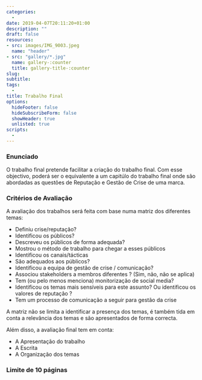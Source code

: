 ```yaml
---
categories: 
  - 
date: 2019-04-07T20:11:20+01:00
description: ""
draft: false
resources: 
- src: images/IMG_9003.jpeg
  name: "header"
- src: "gallery/*.jpg"
  name: gallery-:counter
  title: gallery-title-:counter
slug:
subtitle: 
tags: 
  - 
title: Trabalho Final
options:
  hideFooter: false
  hideSubscribeForm: false
  showHeader: true
  unlisted: true
scripts:
  - 
---
```


### Enunciado

O trabalho final pretende facilitar a criação do trabalho final. Com esse objectivo, poderá ser o equivalente a um capitúlo do trabalho final onde são abordadas as questões de Reputação e Gestão de Crise de uma marca.

### Critérios de Avaliação

A avaliação dos trabalhos será feita com base numa matriz dos diferentes temas:

- Definiu crise/reputação?
- Identificou os públicos?
- Descreveu os públicos de forma adequada? 
- Mostrou o método de trabalho para chegar a esses públicos
- Identificou os canais/tácticas
- São adequados aos públicos?
- Identificou a equipa de gestão de crise / comunicação?
- Associou stakeholders a membros diferentes ? (Sim, não, não se aplica)
- Tem (ou pelo menos menciona) monitorização de social media?
- Identificou os temas mais sensíveis para este assunto? Ou identificou os valores de reputação ? 
- Tem um processo de comunicação a seguir para gestão da crise

A matriz não se limita a identificar a presença dos temas, é também tida em conta a relevância dos temas e são apresentados de forma correcta.

Além disso, a avaliação final tem em conta:

- A Apresentação do trabalho
- A Escrita
- A Organização dos temas

### Limite de 10 páginas 


